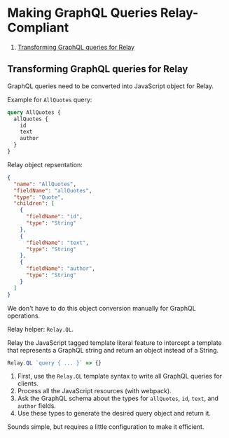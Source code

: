 # Making GraphQL Queries Relay-Compliant

1. [Transforming GraphQL queries for Relay](#transforming-graphql-queries-for-relay)

## Transforming GraphQL queries for Relay

GraphQL queries need to be converted into JavaScript object for Relay.

Example for `AllQuotes` query:
```graphql
query AllQuotes {
  allQuotes {
    id
    text
    author
  }
}
```

Relay object repsentation:
```json
{
  "name": "AllQuotes",
  "fieldName": "allQuotes",
  "type": "Quote",
  "children": [
    {
      "fieldName": "id",
      "type": "String"
    },
    {
      "fieldName": "text",
      "type": "String"
    },
    {
      "fieldName": "author",
      "type": "String"
    }
  ]
}
```

We don't have to do this object conversion manually for GraphQL operations.

Relay helper: `Relay.QL`.

Relay the JavaScript tagged template literal feature to intercept a template that represents a GraphQL string and return an object instead of a String.
```javascript
Relay.QL `query { ... }` => {}
```

1. First, use the `Relay.QL` template syntax to write all GraphQL queries for clients.
2. Process all the JavaScript resources (with webpack).
3. Ask the GraphQL schema about the types for `allQuotes`, `id`, `text`, and `author` fields.
4. Use these types to generate the desired query object and return it.

Sounds simple, but requires a little configuration to make it efficient.

